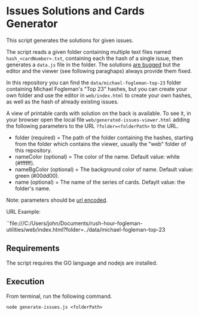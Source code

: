 # Issues Solutions and Cards Generator

This script generates the solutions for given issues.

The script reads a given folder containing multiple text files named ``hash_<cardNumber>.txt``, containing each the hash of a single issue, then generates a  ``data.js`` file in the folder. The solutions [are bugged](https://github.com/fogleman/rush/issues/2) but the editor and the viewer (see following paraghaps) always provide them fixed.

In this repository you can find the ``data/michael-fogleman-top-23`` folder containing Michael Fogleman's "Top 23" hashes, but you can create your own folder and use the editor in ``web/index.html`` to create your own hashes, as well as the hash of already existing issues.

A view of printable cards with solution on the back is available. To see it, in your browser open the local file ``web/generated-issues-viewer.html`` adding the following parameters to the URL ``?folder=<folderPath>`` to the URL.

- folder (required) = The path of the folder containing the hashes, starting from the folder which contains the viewer, usually the "web" folder of this repository.
- nameColor (optional) = The color of the name. Default value: white (#ffffff).
- nameBgColor (optional) = The background color of name. Default value: green (#00dd00).
- name (optional) = The name of the series of cards. Defaylt value: the folder's name.

Note: parameters should be [url encoded](https://www.w3schools.com/jsref/jsref_encodeuricomponent.asp).

URL Example:

``file:///C:/Users/john/Documents/rush-hour-fogleman-utilities/web/index.html?folder=../data/michael-fogleman-top-23

## Requirements

The script requires the GO language and nodejs are installed.

## Execution

From terminal, run the following command.

````node generate-issues.js <folderPath>````
